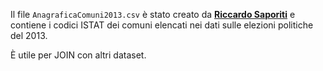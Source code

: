 Il file `AnagraficaComuni2013.csv` è stato creato da [**Riccardo Saporiti**](https://twitter.com/sapomnia) e contiene i codici ISTAT dei comuni elencati nei dati sulle elezioni politiche del 2013.

È utile per JOIN con altri dataset.